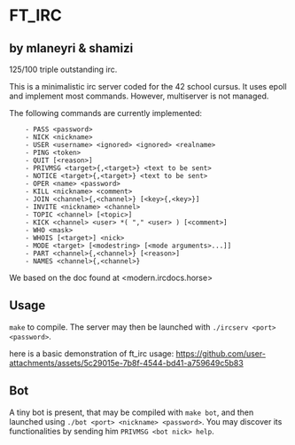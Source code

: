 # FT_IRC

## by mlaneyri & shamizi

125/100 triple outstanding irc.

This is a minimalistic irc server coded for the 42 school cursus. It uses epoll
and implement most commands. However, multiserver is not managed.

The following commands are currently implemented:
```
 	- PASS <password>
 	- NICK <nickname>
 	- USER <username> <ignored> <ignored> <realname> 
 	- PING <token>
 	- QUIT [<reason>]
 	- PRIVMSG <target>{,<target>} <text to be sent>
 	- NOTICE <target>{,<target>} <text to be sent>
 	- OPER <name> <password>
 	- KILL <nickname> <comment>
 	- JOIN <channel>{,<channel>} [<key>{,<key>}]
 	- INVITE <nickname> <channel>
 	- TOPIC <channel> [<topic>]
 	- KICK <channel> <user> *( "," <user> ) [<comment>]
 	- WHO <mask>
 	- WHOIS [<target>] <nick>
 	- MODE <target> [<modestring> [<mode arguments>...]]
 	- PART <channel>{,<channel>} [<reason>]
 	- NAMES <channel>{,<channel>}
```
We based on the doc found at <modern.ircdocs.horse>

## Usage

`make` to compile. The server may then be launched with `./ircserv <port> <password>`.

here is a basic demonstration of ft_irc usage:
https://github.com/user-attachments/assets/5c29015e-7b8f-4544-bd41-a759649c5b83

## Bot

A tiny bot is present, that may be compiled with `make bot`, and then launched
using `./bot <port> <nickname> <password>`. You may discover its functionalities
by sending him `PRIVMSG <bot nick> help`.

